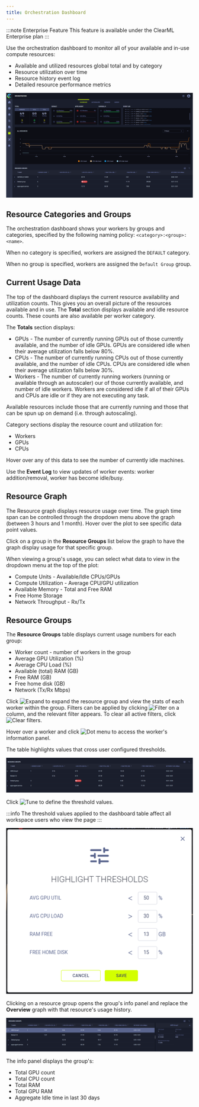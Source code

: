 ```yaml
---
title: Orchestration Dashboard
---
```


:::note Enterprise Feature
This feature is available under the ClearML Enterprise plan
:::

Use the orchestration dashboard to monitor all of your available and in-use compute resources:
* Available and utilized resources global total and by category
* Resource utilization over time
* Resource history event log
* Detailed resource performance metrics

![Orchestration Dashboard](../img/webapp_orchestration_dash.png)

## Resource Categories and Groups
The orchestration dashboard shows your workers by groups and categories, specified by the following naming 
policy: `<category>:<group>:<name>`.  

When no category is specified,  workers are assigned the `DEFAULT` category.

When no group is specified, workers are assigned the  `Default Group` group.

## Current Usage Data

The top of the dashboard displays the current resource availability and utilization counts. This gives you an overall 
picture of the resources available and in use. The **Total** section displays available and idle resource counts. 
These counts are also available per worker category. 

The **Totals** section displays:
* GPUs - The number of currently running GPUs out of those currently available, and the number of idle GPUs. GPUs are considered idle when their average 
utilization falls below 80%.
* CPUs - The number of currently running CPUs out of those currently available, and the number of idle CPUs. CPUs are considered idle when their average 
utilization falls below 30%.
* Workers - The number of currently running workers (running or available through an autoscaler) our of those currently available, and number of idle 
workers. Workers are considered idle if all of their GPUs and CPUs are idle or if they are not executing any task.

Available resources include those that are currently running and those that can be spun up on demand (i.e. through autoscaling).  

Category sections display the resource count and utilization for:
* Workers
* GPUs
* CPUs

Hover over any of this data to see the number of currently idle machines. 

Use the **Event Log** to view updates of worker events: worker addition/removal, worker has become idle/busy. 

## Resource Graph

The Resource graph displays resource usage over time. The graph time span can be controlled through the dropdown menu 
above the graph (between 3 hours and 1 month). Hover over the plot to see specific data point values.

Click on a group in the **Resource Groups** list below the graph to have the graph display usage for that specific group. 

When viewing a group's usage, you can select what data to view in the dropdown menu at the top of the plot:
* Compute Units - Available/Idle CPUs/GPUs
* Compute Utilization - Average CPU/GPU utilization
* Available Memory - Total and Free RAM
* Free Home Storage
* Network Throughput - Rx/Tx

## Resource Groups

The **Resource Groups** table displays current usage numbers for each group:
* Worker count - number of workers in the group
* Average GPU Utilization (%)
* Average CPU Load (%)
* Available (total) RAM (GB)
* Free RAM (GB)
* Free home disk (GB)
* Network (Tx/Rx Mbps)

Click <img src="/docs/latest/icons/ico-chevron-right.svg" alt="Expand" className="icon size-md" /> to expand the resource 
group and view the stats of each worker within the group. Filters can be applied by 
clicking <img src="/docs/latest/icons/ico-filter-off.svg" alt="Filter" className="icon size-md" /> on a column, and the 
relevant filter appears. To clear all active filters, click <img src="/docs/latest/icons/ico-filter-reset.svg" alt="Clear filters" className="icon size-md" />.

Hover over a worker and click <img src="/docs/latest/icons/ico-dots-v-menu.svg" alt="Dot menu" className="icon size-md space-sm" /> 
to access the worker's information panel. 

The table highlights values that cross user configured thresholds. 

![Resource groups](../img/webapp_orch_dash_resource_groups.png)

Click <img src="/docs/latest/icons/ico-tune.svg" alt="Tune" className="icon size-md" /> to define the threshold values. 

:::info
The threshold values applied to the dashboard table affect all workspace users who view the page 
:::

![Threshold modal](../img/webapp_orch_dash_threshold_modal.png)

Clicking on a resource group opens the group's info panel and replace the **Overview** graph with that resource's usage
history. 

![Resource group info panel](../img/webapp_orch_dash_resource_group_info.png)

The info panel displays the group's:
* Total GPU count
* Total CPU count
* Total RAM
* Total GPU RAM
* Aggregate Idle time in last 30 days



